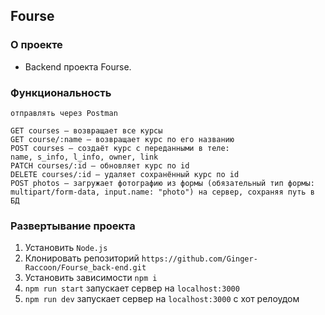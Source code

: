 ## Fourse
### О проекте
+ Backend проекта Fourse.     


### Функциональность
    отправлять через Postman

    GET сourses — возвращает все курсы
    GET сourse/:name — возвращает курс по его названию
    POST courses — создаёт курс с переданными в теле: 
    name, s_info, l_info, owner, link
    PATCH courses/:id — обновляет курс по id
    DELETE courses/:id — удаляет сохранённый курс по id
    POST photos — загружает фотографию из формы (обязательный тип формы: multipart/form-data, input.name: "photo") на сервер, сохраняя путь в БД  


### Развертывание проекта
1. Установить `Node.js`
2. Клонировать репозиторий `https://github.com/Ginger-Raccoon/Fourse_back-end.git`
3. Установить зависимости `npm i`
4. `npm run start` запускает сервер на `localhost:3000`
5. `npm run dev` запускает сервер на `localhost:3000` с хот релоудом
